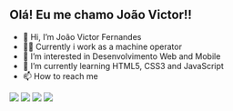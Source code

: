 ## Olá! Eu me chamo João Victor!!

- 👋 Hi, I’m João Victor Fernandes
- 🐱‍🏍 Currently i work as a machine operator
- 👀 I’m interested in Desenvolvimento Web and Mobile
- 🌱 I’m currently learning HTML5, CSS3 and JavaScript
- 📫 How to reach me 

<div>
  <a href="https://www.instagram.com/quant.tradingbr/" target="_blank"><img src="https://img.shields.io/badge/-Instagram-%23E4405F?style=for-the-badge&logo=instagram&logoColor=white" target="_blank"></a>
  <a href = "mailto:jvfernandes.contato@gmail.com"><img src="https://img.shields.io/badge/-Gmail-%23333?style=for-the-badge&logo=gmail&logoColor=white" target="_blank"></a>
  <a href="https://www.linkedin.com/in/jo%C3%A3o-victor-fernandes-ventura-436886228/" target="_blank"><img src="https://img.shields.io/badge/-LinkedIn-%230077B5?style=for-the-badge&logo=linkedin&logoColor=white" target="_blank"></a>
  <a href="https://www.youtube.com/channel/UCLgls7O2LwEjpOLb0Zd09XA" target="_blank" >
    <img src="https://img.shields.io/badge/-Youtube-%23E4405F?style=for-the-badge&logo=Youtube&logoColor=white" target="_blank">
 </a>
</div>
